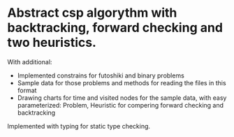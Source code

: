 # Abstract csp algorythm with backtracking, forward checking and two heuristics.
With additional:
- Implemented constrains for futoshiki and binary problems
- Sample data for those problems and methods for reading the files in this format
- Drawing charts for time and visited nodes for the sample data, with easy parameterized: Problem, Heuristic for compering forward checking and backtracking

Implemented with typing for static type checking.
